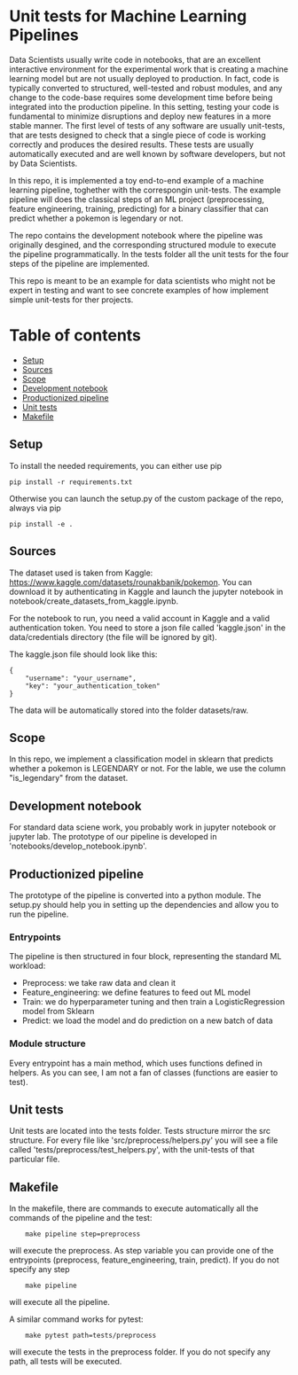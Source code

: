 # Unit tests for Machine Learning Pipelines

Data Scientists usually write code in notebooks, that are an excellent interactive environment for the experimental work that is creating a machine learning model but are not usually deployed to production. In fact, code is typically converted to structured, well-tested and robust modules, and any change to the code-base requires some development time before being integrated into the production pipeline.
In this setting, testing your code is fundamental to minimize disruptions and deploy new features in a more stable manner. The first level of tests of any software are usually unit-tests, that are tests designed to check that a single piece of code is working correctly and produces the desired results. These tests are usually automatically executed and are well known by software developers, but not by Data Scientists.

In this repo, it is implemented a toy end-to-end example of a machine learning pipeline, toghether with the correspongin unit-tests. The example pipeline will does the classical steps of an ML project (preprocessing, feature engineering, training, predicting) for a binary classifier that can predict whether a pokemon is legendary or not.

The repo contains the development notebook where the pipeline was originally desgined, and the corresponding structured module to execute the pipeline programmatically. In the tests folder all the unit tests for the four steps of the pipeline are implemented.

This repo is meant to be an example for data scientists who might not be expert in testing and want to see concrete examples of how implement simple unit-tests for ther projects.

# Table of contents
- [Setup](#setup)
- [Sources](#sources)
- [Scope](#scope)
- [Development notebook](#development-notebook)
- [Productionized pipeline](#productionized-pipeline)
- [Unit tests](#unit-tests)
- [Makefile](#makefile)

## Setup
To install the needed requirements, you can either use pip
```
pip install -r requirements.txt
```
Otherwise you can launch the setup.py of the custom package of the repo, always via pip
```
pip install -e .
```

## Sources
The dataset used is taken from Kaggle: https://www.kaggle.com/datasets/rounakbanik/pokemon. You can download it by authenticating in Kaggle and launch the jupyter notebook in notebook/create_datasets_from_kaggle.ipynb.

For the notebook to run, you need a valid account in Kaggle and a valid authentication token. You need to store a json file called 'kaggle.json' in the data/credentials directory (the file will be ignored by git).

The kaggle.json file should look like this:

```
{
    "username": "your_username",
    "key": "your_authentication_token"
}
```

The data will be automatically stored into the folder datasets/raw. 


## Scope
In this repo, we implement a classification model in sklearn that predicts whether a pokemon is LEGENDARY or not. For the lable, we use the column "is_legendary" from the dataset.

## Development notebook
For standard data sciene work, you probably work in jupyter notebook or jupyter lab. The prototype of our pipeline is developed in 'notebooks/develop_notebook.ipynb'.

## Productionized pipeline
The prototype of the pipeline is converted into a python module. The setup.py should help you in setting up the dependencies and allow you to run the pipeline.

### Entrypoints
The pipeline is then structured in four block, representing the standard ML workload:

- Preprocess: we take raw data and clean it 
- Feature_engineering: we define features to feed out ML model
- Train: we do hyperparameter tuning and then train a LogisticRegression model from Sklearn
- Predict: we load the model and do prediction on a new batch of data

### Module structure
Every entrypoint has a main method, which uses functions defined in helpers. As you can see, I am not a fan of classes (functions are easier to test).

## Unit tests
Unit tests are located into the tests folder. Tests structure mirror the src structure. For every file like 'src/preprocess/helpers.py' you will see a file called 'tests/preprocess/test_helpers.py', with the unit-tests of that particular file.


## Makefile
In the makefile, there are commands to execute automatically all the commands of the pipeline and the test:

```
    make pipeline step=preprocess
```
will execute the preprocess. As step variable you can provide one of the entrypoints (preprocess, feature_engineering, train, predict). If you do not specify any step
```
    make pipeline
```
will execute all the pipeline.

A similar command works for pytest:
```
    make pytest path=tests/preprocess
```
will execute the tests in the preprocess folder. If you do not specify any path, all tests will be executed.